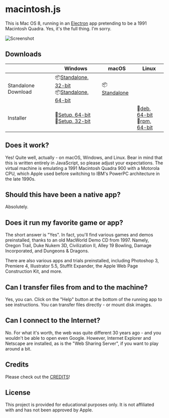 # macintosh.js

This is Mac OS 8, running in an [Electron](https://electronjs.org/) app pretending to be a 1991 Macintosh Quadra. Yes, it's the full thing. I'm sorry.

![Screenshot](https://user-images.githubusercontent.com/1426799/88612692-a1d81a00-d040-11ea-85c9-c64142c503d5.jpg)

## Downloads

|  | Windows | macOS | Linux |
|---------------------|-----------------------------------------------------------------------------------------------------------------------------------------------------------------------------------------------------------------------------------------------------------------------------|---------------------------------------------------------------------------------------------------------------|---------------------------------------------------------------------------------------------------------------------------------------------------------------------------------------------------------------------------------------------|
| Standalone Download | 📦[Standalone, 32-bit](https://github.com/felixrieseberg/macintosh.js/releases/download/v1.0.2/macintosh.js-win32-ia32-1.0.2.zip) <br /> 📦[Standalone, 64-bit](https://github.com/felixrieseberg/macintosh.js/releases/download/v1.0.2/macintosh.js-win32-x64-1.0.2.zip)  | 📦[Standalone](https://github.com/felixrieseberg/macintosh.js/releases/download/v1.0.2/macintosh.js-darwin-x64-1.0.2.zip) |  |
| Installer | 💽[Setup, 64-bit](https://github.com/felixrieseberg/macintosh.js/releases/download/v1.0.2/macintoshjs-1.0.2-setup-x64.exe) <br /> 💽[Setup, 32-bit](https://github.com/felixrieseberg/macintosh.js/releases/download/v1.0.2/macintoshjs-1.0.2-setup-ia32.exe)  |  |  💽[deb, 64-bit](https://github.com/felixrieseberg/macintosh.js/releases/download/v1.0.2/macintosh.js_1.0.2_amd64.deb) <br /> 💽[rpm, 64-bit](https://github.com/felixrieseberg/macintosh.js/releases/download/v1.0.2/macintosh.js-1.0.2-1.x86_64.rpm) |

## Does it work?
Yes! Quite well, actually - on macOS, Windows, and Linux. Bear in mind that this is written entirely in JavaScript, so please adjust your expectations. The virtual machine is emulating a 1991 Macintosh Quadra 900 with a Motorola CPU, which Apple used before switching to IBM's PowerPC architecture in the late 1990s.

## Should this have been a native app?
Absolutely.

## Does it run my favorite game or app?
The short answer is "Yes". In fact, you'll find various games and demos preinstalled, thanks to an old MacWorld Demo CD from 1997. Namely, Oregon Trail, Duke Nukem 3D, Civilization II, Alley 19 Bowling, Damage Incorporated, and Dungeons & Dragons.

There are also various apps and trials preinstalled, including Photoshop 3, Premiere 4, Illustrator 5.5, StuffIt Expander, the Apple Web Page Construction Kit, and more.

## Can I transfer files from and to the machine?

Yes, you can. Click on the "Help" button at the bottom of the running app to see instructions. You can transfer files directly - or mount disk images.

## Can I connect to the Internet?

No. For what it's worth, the web was quite different 30 years ago - and you wouldn't be able to open even Google. However, Internet Explorer and Netscape are installed, as is the "Web Sharing Server", if you want to play around a bit.

## Credits

Please check out the [CREDITS](CREDITS.md)!

## License

This project is provided for educational purposes only. It is not affiliated with and has
not been approved by Apple.
